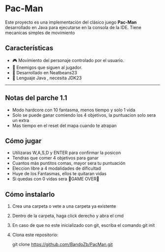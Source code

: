 # Pac-Man 

Este proyecto es una implementación del clásico juego **Pac-Man** desarrollado en Java para ejecutarse en la consola de la IDE. 
Tiene mecanicas simples de movimiento

## Características
- 🎮 Movimiento del personaje controlado por el usuario.
- 👾 Enemigos que siguen al jugador.
- 🚀 Desarrollado en Neatbeans23
- 📙 Lenguaje Java , necesita JDK23
---

## Notas del parche 1.1

- Modo hardcore con 10 fantasma, menos tiempo y solo 1 vida
- Solo se puede ganar comiendo los 4 objetivos, la puntuacion solo sera un extra
- Mas tiempo en el reset del mapa cuando te atrapan

## Cómo jugar

- Utilizaras W,A,S,D y ENTER para confirmar la posicon
- Tendras que comer 4 objetivos para ganar
- Cuantos más puntitos comas, mayor sera tu puntuación
- Eleccion libre a 4 modalidades de dificultad
- Huye de los Fantasmas, ellos te quitaran vidas
- Si quedas con 0 vidas sera 👾GAME OVER👾
  
## Cómo instalarlo
1. Crea una carpeta o vete a una carpeta ya existente
2. Dentro de la carpeta, haga click derecho y abra el cmd
3. En caso de que no este inicializado con git, escriba el comando git init
4. Clona este repositorio:
 
   git clone https://github.com/BandoZb/PacMan.git
